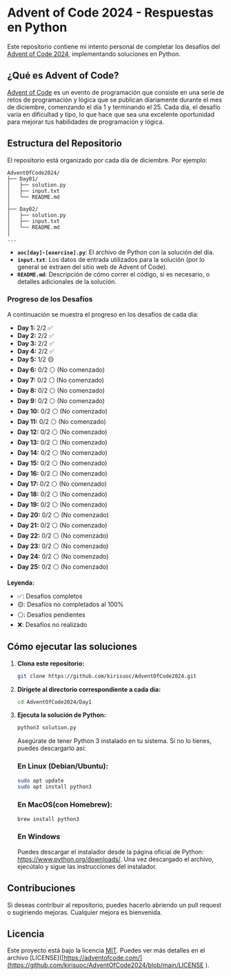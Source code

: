 # Advent of Code 2024 - Respuestas en Python

Este repositorio contiene mi intento personal de completar los desafíos del [Advent of Code 2024](https://adventofcode.com/2024), implementando soluciones en Python.

## ¿Qué es Advent of Code?

[Advent of Code](https://adventofcode.com/) es un evento de programación que consiste en una serie de retos de programación y lógica que se publican diariamente durante el mes de diciembre, comenzando el día 1 y terminando el 25. Cada día, el desafío varía en dificultad y tipo, lo que hace que sea una excelente oportunidad para mejorar tus habilidades de programación y lógica.

## Estructura del Repositorio

El repositorio está organizado por cada día de diciembre. Por ejemplo:
```
AdventOfCode2024/
├── Day01/
│   ├── solution.py
│   ├── input.txt
│   └── README.md
│
├── Day02/
│   ├── solution.py
│   ├── input.txt
│   └── README.md
│
...
```

- **`aoc[day]-[exercise].py`**: El archivo de Python con la solución del día.
- **`input.txt`**: Los datos de entrada utilizados para la solución (por lo general se extraen del sitio web de Advent of Code).
- **`README.md`**: Descripción de cómo correr el código, si es necesario, o detalles adicionales de la solución.


### Progreso de los Desafíos

A continuación se muestra el progreso en los desafíos de cada día:

- **Day 1:** 2/2 ✅
- **Day 2:** 2/2 ✅
- **Day 3:** 2/2 ✅
- **Day 4:** 2/2 ✅
- **Day 5:** 1/2 🟡
- **Day 6:** 0/2 ⚪ (No comenzado)
- **Day 7:** 0/2 ⚪ (No comenzado)
- **Day 8:** 0/2 ⚪ (No comenzado)
- **Day 9:** 0/2 ⚪ (No comenzado)
- **Day 10:** 0/2 ⚪ (No comenzado)
- **Day 11:** 0/2 ⚪ (No comenzado)
- **Day 12:** 0/2 ⚪ (No comenzado)
- **Day 13:** 0/2 ⚪ (No comenzado)
- **Day 14:** 0/2 ⚪ (No comenzado)
- **Day 15:** 0/2 ⚪ (No comenzado)
- **Day 16:** 0/2 ⚪ (No comenzado)
- **Day 17:** 0/2 ⚪ (No comenzado)
- **Day 18:** 0/2 ⚪ (No comenzado)
- **Day 19:** 0/2 ⚪ (No comenzado)
- **Day 20:** 0/2 ⚪ (No comenzado)
- **Day 21:** 0/2 ⚪ (No comenzado)
- **Day 22:** 0/2 ⚪ (No comenzado)
- **Day 23:** 0/2 ⚪ (No comenzado)
- **Day 24:** 0/2 ⚪ (No comenzado)
- **Day 25:** 0/2 ⚪ (No comenzado)

**Leyenda:**

- ✅: Desafíos completos
- 🟡: Desafíos no completados al 100%
- ⚪: Desafíos pendientes
- ❌: Desafíos no realizado

  
## Cómo ejecutar las soluciones

1. **Clona este repositorio:**
   
   ```bash
   git clone https://github.com/kirisuoc/AdventOfCode2024.git

2. **Dirígete al directorio correspondiente a cada día:**
   
   ```bash
   cd AdventOfCode2024/Day1

3. **Ejecuta la solución de Python:**
   
   ```bash
   python3 solution.py
   ```
   Asegúrate de tener Python 3 instalado en tu sistema. Si no lo tienes, puedes descargarlo así:

   ### En Linux (Debian/Ubuntu):
   ```bash
   sudo apt update
   sudo apt install python3
   ```

   ### En MacOS(con Homebrew):
   ```bash
   brew install python3
   ```

   ### En Windows
   Puedes descargar el instalador desde la página oficial de Python: https://www.python.org/downloads/. Una vez descargado el archivo, ejecútalo y sigue las instrucciones del instalador.
   

## Contribuciones
Si deseas contribuir al repositorio, puedes hacerlo abriendo un pull request o sugiriendo mejoras. Cualquier mejora es bienvenida.

## Licencia
Este proyecto está bajo la licencia [MIT](LICENSE). Puedes ver más detalles en el archivo [LICENSE]([https://adventofcode.com/](https://github.com/kirisuoc/AdventOfCode2024/blob/main/LICENSE
).

